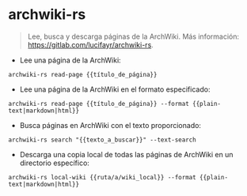 # archwiki-rs

> Lee, busca y descarga páginas de la ArchWiki.
> Más información: <https://gitlab.com/lucifayr/archwiki-rs>.

- Lee una página de la ArchWiki:

`archwiki-rs read-page {{título_de_página}}`

- Lee una página de la ArchWiki en el formato especificado:

`archwiki-rs read-page {{título_de_página}} --format {{plain-text|markdown|html}}`

- Busca páginas en ArchWiki con el texto proporcionado:

`archwiki-rs search "{{texto_a_buscar}}" --text-search`

- Descarga una copia local de todas las páginas de ArchWiki en un directorio específico:

`archwiki-rs local-wiki {{ruta/a/wiki_local}} --format {{plain-text|markdown|html}}`
